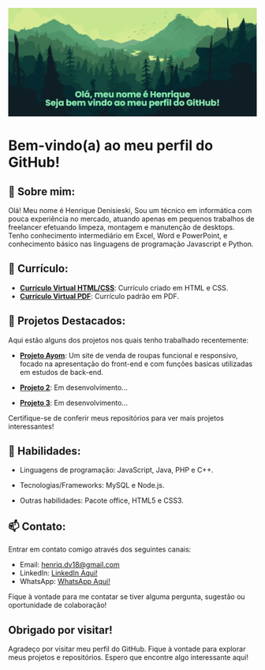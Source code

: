 [![MasterHead](https://github.com/HenriqDV/HenriqDV/blob/main/banner.png?raw=true)](https://github.com/HenriqDV)

# Bem-vindo(a) ao meu perfil do GitHub!

## 👋 Sobre mim:

Olá! Meu nome é Henrique Denisieski, Sou um técnico em informática com pouca experiência no mercado, atuando apenas em pequenos trabalhos de freelancer efetuando limpeza, montagem e manutenção de desktops. Tenho conhecimento intermediário em Excel, Word e PowerPoint, e conhecimento básico nas linguagens de programação Javascript e Python. 


## 📜 Currículo:

- **[Currículo Virtual HTML/CSS](http://www.ayomstudios.com.br/index.html)**: Currículo criado em HTML e CSS.
- **[Currículo Virtual PDF](https://drive.google.com/file/d/1O9mtpwnZvLRVY4jX52F7KRUrWbrwWY3N/view?usp=sharing)**: Currículo padrão em PDF.
   
## 👀 Projetos Destacados:

Aqui estão alguns dos projetos nos quais tenho trabalhado recentemente:

- **[Projeto Ayom](link_projeto_ayom)**: Um site de venda de roupas funcional e responsivo, focado na apresentação do front-end e com funções basicas utilizadas em estudos de back-end.

- **[Projeto 2](link_projeto_2)**: Em desenvolvimento...

- **[Projeto 3](link_projeto_3)**: Em desenvolvimento...

Certifique-se de conferir meus repositórios para ver mais projetos interessantes!

## 🤹 Habilidades:

- Linguagens de programação: JavaScript, Java, PHP e C++.

- Tecnologias/Frameworks: MySQL e Node.js.

- Outras habilidades: Pacote office, HTML5 e CSS3.

## 📫 Contato:

Entrar em contato comigo através dos seguintes canais:

- Email: henriq.dv18@gmail.com
- LinkedIn: [LinkedIn Aqui!](https://www.linkedin.com/in/henrique-denisieski-0140b0272/)
- WhatsApp: [WhatsApp Aqui!](https://wa.me/5551991537023)

Fique à vontade para me contatar se tiver alguma pergunta, sugestão ou oportunidade de colaboração!

## Obrigado por visitar!

Agradeço por visitar meu perfil do GitHub. Fique à vontade para explorar meus projetos e repositórios. Espero que encontre algo interessante aqui!
